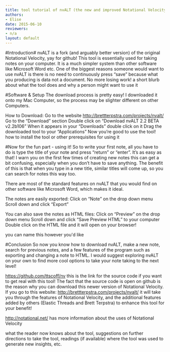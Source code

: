 ```yaml
---
title: tool tutorial of nvALT (the new and improved Notational Velocity)
authors:
- Elise
date: 2015-06-10
reviewers:
- n/a
layout: default
---
```


#Introduction#
nvALT is a fork (and arguably better version) of the original Notational Velocity, yay for github! This tool is essentially used for taking notes on your computer. It is a much simpler system than other software like Microsoft Word etc. One of the biggest reasons someone would want to use nvALT is there is no need to continuously press “save”  because what you producing is data not a document. No more losing work! 
a short blurb about what the tool does and why a person might want to use it

#Software & Setup
The download process is pretty easy! I downloaded it onto my Mac Computer, so the process may be slighter different on other Computers. 

How to Download:
Go to the website http://brettterpstra.com/projects/nvalt/ 
Go to the “Download” section 
Double click on “Download nvALT 2.2 BETA v2.2b106” 
When it appears in your “Downloads” double click on it
Drag the downloaded tool to your “Applications” 
Now you’re good to use the tool! 
how to install the tool or other prerequisites for using it

#Now for the fun part - using it!
So to write your first note, all you have to do is type the title of your note and press “return” or “enter”. It’s as easy as that! I warn you on the first few times of creating new notes this can get a bit confusing, especially when you don’t have to save anything. The benefit of this is that when you type in a new title, similar titles will come up, so you can search for notes this way too. 

There are most of the standard features on nvALT that you would find on other software like Microsoft Word, which makes it ideal. 

The notes are easily exported: 
Click on “Note” on the drop down menu 
Scroll down and click “Export”

You can also save the notes as HTML files: 
Click on “Preview” on the drop down menu 
Scroll down and click “Save Preview HTML” to your computer 
Double click on the HTML file and it will open on your browser!

you can name this however you'd like

#Conclusion
So now you know how to download nvALT, make a new note, search for previous notes, and a few features of the program such as exporting and changing a note to HTML. I would suggest exploring nvALT on your own to find more cool options to take your note taking to the next level! 

https://github.com/ttscoff/nv this is the link for the source code if you want to get real with this tool! The fact that the source code is open on github is the reason why you can download this newer version of Notational Velocity. If you go to this website: http://brettterpstra.com/projects/nvalt/ it will take you through the features of Notational Velocity, and the additional features added by others (Elastic Threads and Brett Terpstra) to enhance this tool for your benefit!

http://notational.net/ has more information about the uses of Notational Velocity 
 
what the reader now knows about the tool, suggestions on further directions to take the tool, readings (if available) where the tool was used to generate new insights, etc.



